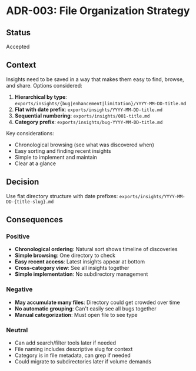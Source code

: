 # ADR-003: File Organization Strategy

## Status
Accepted

## Context
Insights need to be saved in a way that makes them easy to find, browse, and share. Options considered:

1. **Hierarchical by type**: `exports/insights/{bug|enhancement|limitation}/YYYY-MM-DD-title.md`
2. **Flat with date prefix**: `exports/insights/YYYY-MM-DD-title.md`
3. **Sequential numbering**: `exports/insights/001-title.md`
4. **Category prefix**: `exports/insights/bug-YYYY-MM-DD-title.md`

Key considerations:
- Chronological browsing (see what was discovered when)
- Easy sorting and finding recent insights
- Simple to implement and maintain
- Clear at a glance

## Decision
Use flat directory structure with date prefixes: `exports/insights/YYYY-MM-DD-{title-slug}.md`

## Consequences

### Positive
- **Chronological ordering**: Natural sort shows timeline of discoveries
- **Simple browsing**: One directory to check
- **Easy recent access**: Latest insights appear at bottom
- **Cross-category view**: See all insights together
- **Simple implementation**: No subdirectory management

### Negative
- **May accumulate many files**: Directory could get crowded over time
- **No automatic grouping**: Can't easily see all bugs together
- **Manual categorization**: Must open file to see type

### Neutral
- Can add search/filter tools later if needed
- File naming includes descriptive slug for context
- Category is in file metadata, can grep if needed
- Could migrate to subdirectories later if volume demands